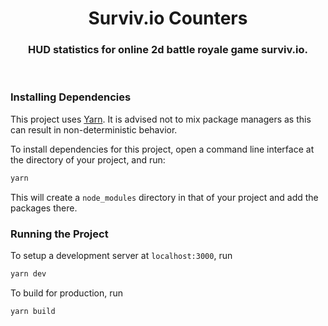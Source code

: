 <h1 align="center">Surviv.io Counters</h1>
<h3 align="center">HUD statistics for online 2d battle royale game surviv.io.</h3>
<br />

### Installing Dependencies
This project uses [Yarn](https://yarnpkg.com). It is advised not to mix package managers as this can result in non-deterministic behavior.

To install dependencies for this project, open a command line interface at the directory of your project, and run:
```sh
yarn
```

This will create a `node_modules` directory in that of your project and add the packages there.

### Running the Project
To setup a development server at `localhost:3000`, run
```sh
yarn dev
```

To build for production, run
```sh
yarn build
```
